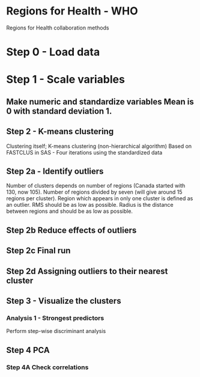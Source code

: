 # Regions for Health - WHO

Regions for Health collaboration methods
# Step 0 - Load data

# Step 1 - Scale variables
## Make numeric and standardize variables Mean is 0 with standard deviation 1.

## Step 2 - K-means clustering 
Clustering itself; K-means clustering (non-hierarchical algorithm)
Based on FASTCLUS in SAS - Four iterations using the standardized data

## Step 2a - Identify outliers 
Number of clusters depends on number of regions (Canada started with 130, now 105). 
Number of regions divided by seven (will give around 15 regions per cluster). 
Region which appears in only one cluster is defined as an outlier.
RMS should be as low as possible. Radius is the distance between regions and should be as low as possible.

## Step 2b Reduce effects of outliers
## Step 2c Final run
## Step 2d Assigning outliers to their nearest cluster

## Step 3 - Visualize the clusters

### Analysis 1 - Strongest predictors
Perform step-wise discriminant analysis

## Step 4 PCA
### Step 4A Check correlations 
